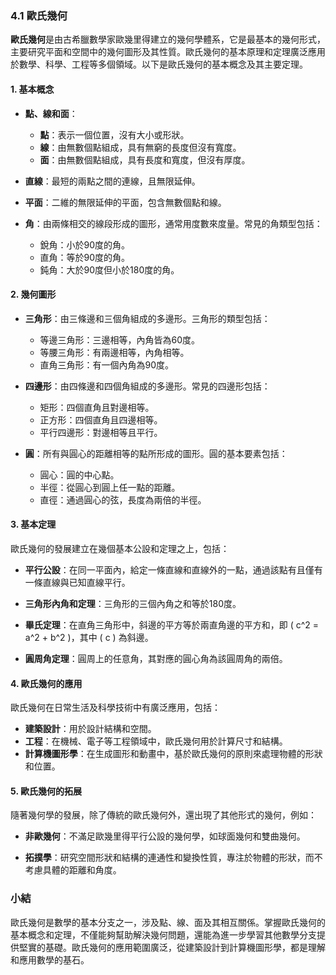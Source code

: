 ### 4.1 歐氏幾何

**歐氏幾何**是由古希臘數學家歐幾里得建立的幾何學體系，它是最基本的幾何形式，主要研究平面和空間中的幾何圖形及其性質。歐氏幾何的基本原理和定理廣泛應用於數學、科學、工程等多個領域。以下是歐氏幾何的基本概念及其主要定理。

#### 1. 基本概念

- **點、線和面**：
  - **點**：表示一個位置，沒有大小或形狀。
  - **線**：由無數個點組成，具有無窮的長度但沒有寬度。
  - **面**：由無數個點組成，具有長度和寬度，但沒有厚度。

- **直線**：最短的兩點之間的連線，且無限延伸。

- **平面**：二維的無限延伸的平面，包含無數個點和線。

- **角**：由兩條相交的線段形成的圖形，通常用度數來度量。常見的角類型包括：
  - 銳角：小於90度的角。
  - 直角：等於90度的角。
  - 鈍角：大於90度但小於180度的角。

#### 2. 幾何圖形

- **三角形**：由三條邊和三個角組成的多邊形。三角形的類型包括：
  - 等邊三角形：三邊相等，內角皆為60度。
  - 等腰三角形：有兩邊相等，內角相等。
  - 直角三角形：有一個內角為90度。

- **四邊形**：由四條邊和四個角組成的多邊形。常見的四邊形包括：
  - 矩形：四個直角且對邊相等。
  - 正方形：四個直角且四邊相等。
  - 平行四邊形：對邊相等且平行。

- **圓**：所有與圓心的距離相等的點所形成的圖形。圓的基本要素包括：
  - 圓心：圓的中心點。
  - 半徑：從圓心到圓上任一點的距離。
  - 直徑：通過圓心的弦，長度為兩倍的半徑。

#### 3. 基本定理

歐氏幾何的發展建立在幾個基本公設和定理之上，包括：

- **平行公設**：在同一平面內，給定一條直線和直線外的一點，通過該點有且僅有一條直線與已知直線平行。

- **三角形內角和定理**：三角形的三個內角之和等於180度。

- **畢氏定理**：在直角三角形中，斜邊的平方等於兩直角邊的平方和，即 \( c^2 = a^2 + b^2 \)，其中 \( c \) 為斜邊。

- **圓周角定理**：圓周上的任意角，其對應的圓心角為該圓周角的兩倍。

#### 4. 歐氏幾何的應用

歐氏幾何在日常生活及科學技術中有廣泛應用，包括：

- **建築設計**：用於設計結構和空間。
- **工程**：在機械、電子等工程領域中，歐氏幾何用於計算尺寸和結構。
- **計算機圖形學**：在生成圖形和動畫中，基於歐氏幾何的原則來處理物體的形狀和位置。

#### 5. 歐氏幾何的拓展

隨著幾何學的發展，除了傳統的歐氏幾何外，還出現了其他形式的幾何，例如：

- **非歐幾何**：不滿足歐幾里得平行公設的幾何學，如球面幾何和雙曲幾何。

- **拓撲學**：研究空間形狀和結構的連通性和變換性質，專注於物體的形狀，而不考慮具體的距離和角度。

### 小結

歐氏幾何是數學的基本分支之一，涉及點、線、面及其相互關係。掌握歐氏幾何的基本概念和定理，不僅能夠幫助解決幾何問題，還能為進一步學習其他數學分支提供堅實的基礎。歐氏幾何的應用範圍廣泛，從建築設計到計算機圖形學，都是理解和應用數學的基石。